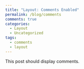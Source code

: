 ```yaml
---
title: "Layout: Comments Enabled"
permalink: /blog/comments
comments: true
categories:
  - Layout
  - Uncategorized
tags:
  - comments
  - layout
---
```


This post should display comments.

